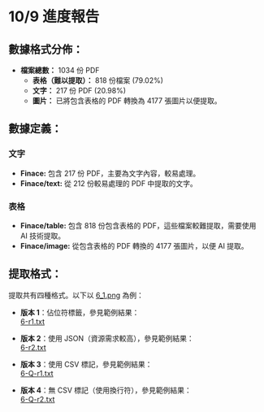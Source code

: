 # 10/9 進度報告

## 數據格式分佈：
- **檔案總數：** 1034 份 PDF
  - **表格（難以提取）：** 818 份檔案 (79.02%)
  - **文字：** 217 份 PDF (20.98%)
  - **圖片：** 已將包含表格的 PDF 轉換為 4177 張圖片以便提取。

## 數據定義：

### 文字
- **Finace:** 包含 217 份 PDF，主要為文字內容，較易處理。
- **Finace/text:** 從 212 份較易處理的 PDF 中提取的文字。

### 表格
- **Finace/table:** 包含 818 份包含表格的 PDF，這些檔案較難提取，需要使用 AI 技術提取。
- **Finace/image:** 從包含表格的 PDF 轉換的 4177 張圖片，以便 AI 提取。

## 提取格式：
提取共有四種格式。以下以 [6_1.png](https://github.com/wade0426/AI_CUP_2024/blob/main/finance/images/6_1.png) 為例：

- **版本 1**：佔位符標籤，參見範例結果：  
  [6-r1.txt](https://github.com/wade0426/AI_CUP_2024/blob/main/finance/text/6-r1.txt)
  
- **版本 2**：使用 JSON（資源需求較高），參見範例結果：  
  [6-r2.txt](https://github.com/wade0426/AI_CUP_2024/blob/main/finance/text/6-r2.txt)
  
- **版本 3**：使用 CSV 標記，參見範例結果：  
  [6-Q-r1.txt](https://github.com/wade0426/AI_CUP_2024/blob/main/finance/table/demo/6-Q-r1.txt)
  
- **版本 4**：無 CSV 標記（使用換行符），參見範例結果：  
  [6-Q-r2.txt](https://github.com/wade0426/AI_CUP_2024/blob/main/finance/table/demo/6-Q-r2.txt)
